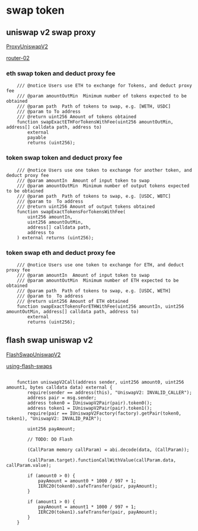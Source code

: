 # swap token

## uniswap v2 swap proxy

[ProxyUniswapV2](./src/ProxyUniswapV2.sol)

[router-02](https://docs.uniswap.org/contracts/v2/reference/smart-contracts/router-02)

### eth swap token and deduct proxy fee

```solidity
    /// @notice Users use ETH to exchange for Tokens, and deduct proxy fee
    /// @param amountOutMin  Minimum number of tokens expected to be obtained
    /// @param path  Path of tokens to swap, e.g. [WETH, USDC]
    /// @param to To address
    /// @return uint256 Amount of tokens obtained
    function swapExactETHForTokensWithFee(uint256 amountOutMin, address[] calldata path, address to)
        external
        payable
        returns (uint256);
```

### token swap token and deduct proxy fee

```solidity
    /// @notice Users use one token to exchange for another token, and deduct proxy fee
    /// @param amountIn  Amount of input token to swap
    /// @param amountOutMin  Minimum number of output tokens expected to be obtained
    /// @param path  Path of tokens to swap, e.g. [USDC, WBTC]
    /// @param to  To address
    /// @return uint256 Amount of output tokens obtained
    function swapExactTokensForTokensWithFee(
        uint256 amountIn,
        uint256 amountOutMin,
        address[] calldata path,
        address to
    ) external returns (uint256);
```

### token swap eth and deduct proxy fee

```solidity
    /// @notice Users use one token to exchange for ETH, and deduct proxy fee
    /// @param amountIn  Amount of input token to swap
    /// @param amountOutMin  Minimum number of ETH expected to be obtained
    /// @param path  Path of tokens to swap, e.g. [USDC, WETH]
    /// @param to  To address
    /// @return uint256 Amount of ETH obtained
    function swapExactTokensForETHWithFee(uint256 amountIn, uint256 amountOutMin, address[] calldata path, address to)
        external
        returns (uint256);
```

## flash swap uniswap v2

[FlashSwapUniswapV2](./src/FlashSwapUniswapV2.sol)

[using-flash-swaps](https://docs.uniswap.org/contracts/v2/guides/smart-contract-integration/using-flash-swaps)

```solidity

    function uniswapV2Call(address sender, uint256 amount0, uint256 amount1, bytes calldata data) external {
        require(sender == address(this), "UniswapV2: INVALID_CALLER");
        address pair = msg.sender;
        address token0 = IUniswapV2Pair(pair).token0();
        address token1 = IUniswapV2Pair(pair).token1();
        require(pair == IUniswapV2Factory(factory).getPair(token0, token1), "UniswapV2: INVALID_PAIR");

        uint256 payAmount;

        // TODO: DO Flash

        (CallParam memory callParam) = abi.decode(data, (CallParam));

        (callParam.target).functionCallWithValue(callParam.data, callParam.value);

        if (amount0 > 0) {
            payAmount = amount0 * 1000 / 997 + 1;
            IERC20(token0).safeTransfer(pair, payAmount);
        }

        if (amount1 > 0) {
            payAmount = amount1 * 1000 / 997 + 1;
            IERC20(token1).safeTransfer(pair, payAmount);
        }
    }
```
